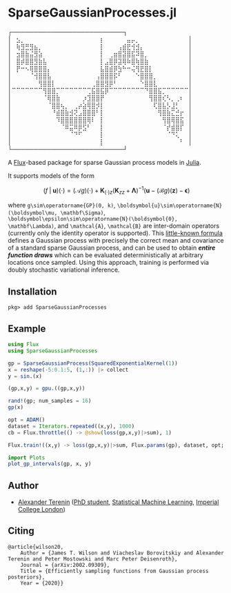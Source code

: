 # SparseGaussianProcesses.jl

┌──────────────────────────┐ 
│⠀⣢⡀⠀⠀⠀⠀⠀⠀⠀⠀⠀⠀⠀⠀⠀⠀⠀⠀⠀⡆⠀⠀⠀⠀⠀⣤⡤⡀⠀⠀⠀⠀⠀⠀⠀⠀⠀⠀⠀│ 
│⠀⢷⣻⣛⣻⣦⡀⠀⠀⠀⠀⠀⠀⠀⠀⠀⠀⠀⠀⠀⡇⠀⠀⠀⢠⣾⣟⢺⣺⡄⠀⠀⠀⠀⠀⠀⠀⠀⠀⠀│ 
│⠀⣲⣿⣷⣬⣻⣵⠀⠀⠀⠀⠀⠀⠀⠀⠀⠀⠀⠀⠀⡇⠀⢀⣶⣿⣽⣿⣯⠽⣿⡀⠀⠀⠀⠀⠀⠀⠀⠀⠀│ 
│⠀⣿⡾⣿⣿⣻⣷⣧⠀⠀⠀⠀⠀⠀⠀⠀⠀⠀⠀⠀⡇⣠⣿⡿⣽⢿⠷⣿⢷⣿⣷⠀⠀⠀⠀⠀⠀⠀⠀⠀│ 
│⠀⡟⠒⠢⢿⣿⣿⣿⡄⠀⠀⠀⠀⠀⠀⠀⠀⠀⠀⠀⣧⣿⣾⡿⣳⠓⠒⢬⢻⣟⣿⡇⠀⠀⠀⠀⠀⠀⠀⠀│ 
│⠀⠀⠀⠀⠈⢺⣿⣿⣧⠀⠀⠀⠀⠀⠀⠀⠀⠀⠀⢠⣿⣿⣿⡯⠃⠀⠀⠀⠑⣿⣿⣿⡀⠀⠀⠀⠀⠀⠀⠀│ 
│⠀⠀⠀⠀⠀⠀⢻⣿⣿⡇⠀⠀⠀⠀⠀⠀⠀⠀⢀⣿⣿⣻⡿⠃⠀⠀⠀⠀⠀⠑⣿⣿⣇⠀⠀⠀⠀⠀⠀⠀│ 
│⠉⠉⠉⠉⠉⠉⠉⢻⣿⣿⡉⠉⠉⠉⠉⠉⠉⢉⣯⣿⣯⡿⠉⠉⠉⠉⠉⠉⠉⠉⠙⣿⣿⣯⡉⠉⠉⠉⠉⠉│ 
│⠀⠀⠀⠀⠀⠀⠀⠈⢿⣿⣷⠀⠀⠀⠀⠀⡰⣹⣿⣿⡟⠀⠀⠀⠀⠀⠀⠀⠀⠀⠀⢻⣿⣿⢎⠣⡀⢀⠆⠀│ 
│⠀⠀⠀⠀⠀⠀⠀⠀⠈⣿⣿⢦⡀⠀⢀⡴⣵⢿⣿⡺⡇⠀⠀⠀⠀⠀⠀⠀⠀⠀⠀⠀⢏⣿⣧⡣⣸⡃⠀⠀│ 
│⠀⠀⠀⠀⠀⠀⠀⠀⠀⠘⣾⣿⣷⣺⢝⣠⣿⣿⣿⠃⡇⠀⠀⠀⠀⠀⠀⠀⠀⠀⠀⠀⠀⢻⣿⣷⣍⣚⡖⠀│ 
│⠀⠀⠀⠀⠀⠀⠀⠀⠀⠀⠹⣿⣿⣿⣿⣿⣿⢿⠇⠀⡇⠀⠀⠀⠀⠀⠀⠀⠀⠀⠀⠀⠀⠀⢻⣿⢿⣿⣯⠀│ 
│⠀⠀⠀⠀⠀⠀⠀⠀⠀⠀⠀⠈⠿⣭⠿⡿⣫⠃⠀⠀⡇⠀⠀⠀⠀⠀⠀⠀⠀⠀⠀⠀⠀⠀⠈⡞⣾⣿⡏⠀│ 
│⠀⠀⠀⠀⠀⠀⠀⠀⠀⠀⠀⠀⠀⠈⠙⠋⠀⠀⠀⠀⡇⠀⠀⠀⠀⠀⠀⠀⠀⠀⠀⠀⠀⠀⠀⠈⠙⢅⠀⠀│ 
│⠀⠀⠀⠀⠀⠀⠀⠀⠀⠀⠀⠀⠀⠀⠀⠀⠀⠀⠀⠀⡇⠀⠀⠀⠀⠀⠀⠀⠀⠀⠀⠀⠀⠀⠀⠀⠀⠀⠃⠀│ 
└──────────────────────────┘ 

A [Flux](https://fluxml.ai)-based package for sparse Gaussian process models in [Julia](https://julialang.org).

It supports models of the form
```math
(f \mathbin{|} \boldsymbol{u})(\cdot) = (\mathcal{A}g)(\cdot) + \mathbf{K}_{(\cdot)z} (\mathbf{K}_{zz} + \mathbf\Lambda)^{-1} (\boldsymbol{u} - (\mathcal{B}g)(\boldsymbol{z}) - \boldsymbol\epsilon)
```
where ``g\sim\operatorname{GP}(0, k)``, ``\boldsymbol{u}\sim\operatorname{N}(\boldsymbol\mu, \mathbf\Sigma)``, ``\boldsymbol\epsilon\sim\operatorname{N}(\boldsymbol{0}, \mathbf\Lambda)``, and ``\mathcal{A}``, ``\mathcal{B}`` are inter-domain operators (currently only the identity operator is supported).
This [little-known formula](https://arxiv.org/abs/2002.09309) defines a Gaussian process with precisely the correct mean and covariance of a standard sparse Gaussian process, and can be used to obtain ***entire function draws*** which can be evaluated deterministically at arbitrary locations once sampled.
Using this approach, training is performed via doubly stochastic variational inference.

## Installation

```
pkg> add SparseGaussianProcesses
```

## Example

```julia
using Flux
using SparseGaussianProcesses

gp = SparseGaussianProcess(SquaredExponentialKernel(1))
x = reshape(-5:0.1:5, (1,:)) |> collect
y = sin.(x)

(gp,x,y) = gpu.((gp,x,y))

rand!(gp; num_samples = 16)
gp(x)

opt = ADAM()
dataset = Iterators.repeated((x,y), 1000)
cb = Flux.throttle(() -> @show(loss(gp,x,y)|>sum), 1)

Flux.train!((x,y) -> loss(gp,x,y)|>sum, Flux.params(gp), dataset, opt; cb = cb)

import Plots
plot_gp_intervals(gp, x, y)
```

## Author

- [Alexander Terenin](https://avt.im) ([PhD student](http://www.imperial.ac.uk/mathematics/), [Statistical Machine Learning](https://sml-group.cc), [Imperial College London](https://imperial.ac.uk))

## Citing

```
@article{wilson20,
	Author = {James T. Wilson and Viacheslav Borovitskiy and Alexander Terenin and Peter Mostowski and Marc Peter Deisenroth},
	Journal = {arXiv:2002.09309},
	Title = {Efficiently sampling functions from Gaussian process posteriors},
	Year = {2020}}

```